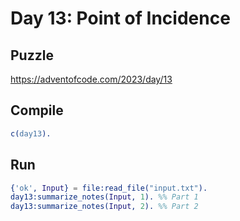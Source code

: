 # Day 13: Point of Incidence

## Puzzle

<https://adventofcode.com/2023/day/13>

## Compile

```erlang
c(day13).
```

## Run

```erlang
{'ok', Input} = file:read_file("input.txt").
day13:summarize_notes(Input, 1). %% Part 1
day13:summarize_notes(Input, 2). %% Part 2
```
